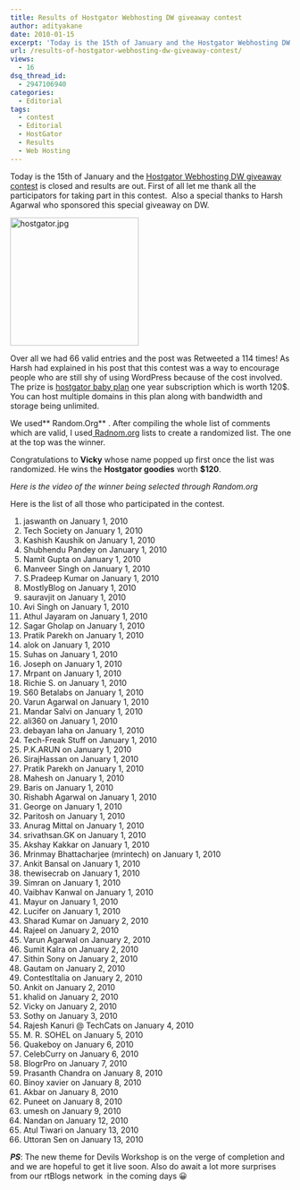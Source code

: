 ```yaml
---
title: Results of Hostgator Webhosting DW giveaway contest
author: adityakane
date: 2010-01-15
excerpt: 'Today is the 15th of January and the Hostgator Webhosting DW giveaway contest is closed and results are out. First of all let me thank all the participators for taking part in this contest.  Also a special thanks to Harsh Agarwal who sponsored this special giveaway on DW.'
url: /results-of-hostgator-webhosting-dw-giveaway-contest/
views:
  - 16
dsq_thread_id:
  - 2947106940
categories:
  - Editorial
tags:
  - contest
  - Editorial
  - HostGator
  - Results
  - Web Hosting
---
```

Today is the 15th of January and the [Hostgator Webhosting DW giveaway contest][1] is closed and results are out. First of all let me thank all the participators for taking part in this contest.  Also a special thanks to Harsh Agarwal who sponsored this special giveaway on DW.

<img class="alignnone size-full  wp-image-52323" src="http://cdn.devilsworkshop.org/files/2010/01/hostgator.jpg" alt="hostgator.jpg" width="230" height="229" />

Over all we had 66 valid entries and the post was Retweeted a 114 times! As Harsh had explained in his post that this contest was a way to encourage people who are still shy of using WordPress because of the cost involved. The prize is <a href="http://rt.cx/hostgator/" onclick="_gaq.push(['_trackEvent', 'outbound-article', 'http://rt.cx/hostgator/', 'hostgator baby plan']);" >hostgator baby plan</a> one year subscription which is worth 120$. You can host multiple domains in this plan along with bandwidth and storage being unlimited.

We used** Random.Org** . After compiling the whole list of comments which are valid, I used<a href="http://random.org" onclick="_gaq.push(['_trackEvent', 'outbound-article', 'http://random.org', ' Radnom.or']);" > Radnom.or</a>g lists to create a randomized list. The one at the top was the winner.

Congratulations to **Vicky** whose name popped up first once the list was randomized. He wins the **Hostgator goodies** worth **$120**.

*Here is the video of the winner being selected through Random.org*

Here is the list of all those who participated in the contest.

  1. jaswanth on January 1, 2010
  2. Tech Society on January 1, 2010
  3. Kashish Kaushik on January 1, 2010
  4. Shubhendu Pandey on January 1, 2010
  5. Namit Gupta on January 1, 2010
  6. Manveer Singh on January 1, 2010
  7. S.Pradeep Kumar on January 1, 2010
  8. MostlyBlog on January 1, 2010
  9. sauravjit on January 1, 2010
 10. Avi Singh on January 1, 2010
 11. Athul Jayaram on January 1, 2010
 12. Sagar Gholap on January 1, 2010
 13. Pratik Parekh on January 1, 2010
 14. alok on January 1, 2010
 15. Suhas on January 1, 2010
 16. Joseph on January 1, 2010
 17. Mrpant on January 1, 2010
 18. Richie S. on January 1, 2010
 19. S60 Betalabs on January 1, 2010
 20. Varun Agarwal on January 1, 2010
 21. Mandar Salvi on January 1, 2010
 22. ali360 on January 1, 2010
 23. debayan laha on January 1, 2010
 24. Tech-Freak Stuff on January 1, 2010
 25. P.K.ARUN on January 1, 2010
 26. SirajHassan on January 1, 2010
 27. Pratik Parekh on January 1, 2010
 28. Mahesh on January 1, 2010
 29. Baris on January 1, 2010
 30. Rishabh Agarwal on January 1, 2010
 31. George on January 1, 2010
 32. Paritosh on January 1, 2010
 33. Anurag Mittal on January 1, 2010
 34. srivathsan.GK on January 1, 2010
 35. Akshay Kakkar on January 1, 2010
 36. Mrinmay Bhattacharjee (mrintech) on January 1, 2010
 37. Ankit Bansal on January 1, 2010
 38. thewisecrab on January 1, 2010
 39. Simran on January 1, 2010
 40. Vaibhav Kanwal on January 1, 2010
 41. Mayur on January 1, 2010
 42. Lucifer on January 1, 2010
 43. Sharad Kumar on January 2, 2010
 44. Rajeel on January 2, 2010
 45. Varun Agarwal on January 2, 2010
 46. Sumit Kalra on January 2, 2010
 47. Sithin Sony on January 2, 2010
 48. Gautam on January 2, 2010
 49. ContestItalia on January 2, 2010
 50. Ankit on January 2, 2010
 51. khalid on January 2, 2010
 52. Vicky on January 2, 2010
 53. Sothy on January 3, 2010
 54. Rajesh Kanuri @ TechCats on January 4, 2010
 55. M. R. SOHEL on January 5, 2010
 56. Quakeboy on January 6, 2010
 57. CelebCurry on January 6, 2010
 58. BlogrPro on January 7, 2010
 59. Prasanth Chandra on January 8, 2010
 60. Binoy xavier on January 8, 2010
 61. Akbar on January 8, 2010
 62. Puneet on January 8, 2010
 63. umesh on January 9, 2010
 64. Nandan on January 12, 2010
 65. Atul Tiwari on January 13, 2010
 66. Uttoran Sen on January 13, 2010

***PS***: The new theme for Devils Workshop is on the verge of completion and and we are hopeful to get it live soon. Also do await a lot more surprises from our rtBlogs network  in the coming days 😀

 [1]: http://devilsworkshop.org/retweet-and-win-hostgator-webhosting-dw-new-year-giveaway/ "Hostgator Webhosting DW giveaway contest"
